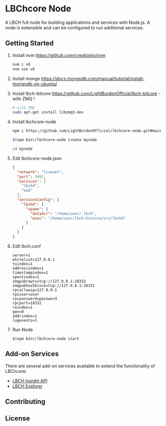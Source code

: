 LBChcore Node
============

A LBCH full node for building applications and services with Node.js. A node is extensible and can be configured to run additional services.

## Getting Started

1. Install nvm https://github.com/creationix/nvm  

    ```bash
    nvm i v6
    nvm use v6
    ```  
2. Install mongo https://docs.mongodb.com/manual/tutorial/install-mongodb-on-ubuntu/  

3. Install lbch-bitcore https://github.com/LightBurdenOfficial/lbch-bitcore - with ZMQ ! 

    ```bash
    # with ZMQ
    sudo apt-get install libzmq3-dev 
    ```  
4. Install lbchcore-node  

    ```bash
    npm i https://github.com/LightBurdenOfficial/lbchcore-node.git#main

    $(npm bin)/lbchcore-node create mynode

    cd mynode

    ```  
5. Edit lbchcore-node.json  

    ```json
    {
      "network": "livenet",
      "port": 3001,
      "services": [
	    "lbchd",
        "web"
      ],
      "servicesConfig": {
        "lbchd": {
          "spawn": {
            "datadir": "/home/user/.lbch",
            "exec": "/home/user/lbch-bitcore/src/lbchd"
          }
        }
      }
	}
    ```  
6. Edit lbch.conf  

    ```
    server=1
    whitelist=127.0.0.1
    txindex=1
    addressindex=1
    timestampindex=1
    spentindex=1
    zmqpubrawtx=tcp://127.0.0.1:28332
    zmqpubhashblock=tcp://127.0.0.1:28332
    rpcallowip=127.0.0.1
    rpcuser=user
    rpcpassword=password
    rpcport=18332
    reindex=1
    gen=0
    addrindex=1
    logevents=1
    ```  
7. Run Node  

    ```
    $(npm bin)/lbchcore-node start
    ```  

## Add-on Services

There are several add-on services available to extend the functionality of LBChcore:

- [LBCH Insight API](https://github.com/LightBurdenOfficial/insight-api)
- [LBCH Explorer](https://github.com/LightBurdenOfficial/lbch-explorer)

## Contributing



## License
